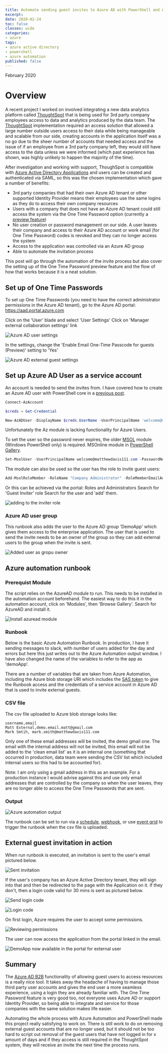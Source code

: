 ```yaml
---
title: Automate sending guest invites to Azure AD with PowerShell and Azure automation
excerpt:
date: 2020-02-24
toc: false
classes: wide
categories:
- azure
tags:
- azure active directory
- powershell
- azure automation
published: false
---
```

February 2020

# Overview

A recent project I worked on involved integrating a new data analytics platform called [ThoughtSpot] that is being used for 3rd party company employees access to data and analytics produced by the data team. The [ThoughtSpot] implementation required an access solution that allowed a large number outside users access to their data while being manageable and scalable from our side, creating accounts in the application itself was a no go due to the sheer number of accounts that needed access and the issue of if an employee from a 3rd party company left, they would still have access to the data unless we were informed (which past experience has shown, was highly unlikely to happen the majority of the time).

After investigation and working with support, ThoughSpot is compatible with [Azure Active Directory Applications] and users can be created and authenticated via SAML, so this was the chosen implementation which gave a number of benefits:

* 3rd party companies that had their own Azure AD tenant or other supported Identity Provider means their employees use the same logins as they do to access their own company resources
* Users with a company that does not have an Azure AD tenant could still access the system via the One Time Password option (currently a [preview feature])
* No user creation or password management on our side. A user leaves their company and access to their Azure AD account or work email (for One Time Password) codes is revoked and they can no longer access the system
* Access to the application was controlled via an Azure AD group
* Able to automate the invitation process

This post will go through the automation of the invite process but also cover the setting up of the One Time Password preview feature and the flow of how that works because it is a neat solution.

## Set up of One Time Passwords

To set up One Time Passwords (you need to have the correct administrator permissions in the Azure AD tenant), go to the Azure AD portal: https://aad.portal.azure.com

Click on the 'User' blade and select 'User Settings'
Click on 'Manager external collaboration settings' link

![Azure AD user settings](/images/azuread-guest-invite/user-settings.png)

In the settings, change the 'Enable Email One-Time Passcode for guests (Preview)' setting to 'Yes'

![Azure AD external guest settings](/images/azuread-guest-invite/external-settings.png)

## Set up Azure AD User as a service account

An account is needed to send the invites from. I have covered how to create an Azure AD user with PowerShell core in a [previous post].

```powershell
Connect-AzAccount

$creds = Get-Credential

New-AzADUser -DisplayName $creds.UserName -UserPrincipalName 'welcome@matthewdavis111.com' -MailNickname $creds.UserName -Password $creds.Password -ForceChangePasswordNextLogin:$false
```

Unfortunately the Az module is lacking functionality for Azure Users.

To set the user so the password never expires, the older [MSOL] module (Windows PowerShell only) is required. MSOnline module in [PowerShell Gallery].

```powershell
Set-MsolUser -UserPrincipalName welcome@matthewdavis111.com -PasswordNeverExpires $true
```

The module can also be used so the user has the role to invite guest users:

```powershell
Add-MsolRoleMember -RoleName "Company Administrator" -RoleMemberEmailAddress "welcome@matthewdavis111.com"
```

Or this can be achieved via the portal:
Roles and Administrators
Search for 'Guest Inviter' role
Search for the user and 'add' them.

![adding to the inviter role](/images/azuread-guest-invite/inviter-role.png)

### Azure AD user group

This runbook also adds the user to the Azure AD group 'DemoApp' which gives them access to the enterprise application. The user that is used to send the invite needs to be an owner of the group so they can add external users to the group when the invite is sent.

![Added user as gropu owner](/images/azuread-guest-invite/group-owner.png)

## Azure automation runbook

### Prerequist Module

The script relies on the AzureAD module to run. This needs to be installed in the automation account beforehand.
The easiest way to do this it in the automation account, click on 'Modules', then 'Browse Gallery'. Search for AzureAD and install it.

![Install azuread module](/images/azuread-guest-invite/azuread-module.png)

### Runbook

Below is the basic Azure Automation Runbook. In production, I have it sending messages to slack, with number of users added for the day and errors but here this just writes out to the Azure Automation output window. I have also changed the name of the variables to refer to the app as 'demoApp'.

<script src="https://gist.github.com/MatthewJDavis/7b6b5be967628d7a97d4c4dd239bd732.js"></script>

There are a number of variables that are taken from Azure Automation, including the Azure blob storage URI which includes the [SAS token] to give the Runbook access and the credentials of a service account in Azure AD that is used to invite external guests.

### CSV file

The csv file uploaded to Azure blob storage looks like:

```csv
username,email
Matt External,demo.email.matt@gmail.com
Mark Smtih, mark.smith@matthewdavis111.com
```

Only one of these email addresses will be invited, the demo gmail one. The email with the internal address will not be invited, this email will not be added to the 'clean email list' as it is an internal one (something that occurred in production, data team were sending the CSV list which included internal users so this had to be accounted for).

Note: I am only using a gmail address in this as an example. For a production instance I would advise against this and use only email addresses that are controlled by the company so when the user leaves, they are no longer able to access the One Time Passwords that are sent.

### Output

![Azure automation output](/images/azuread-guest-invite/output.png)

The runbook can be set to run via a [schedule], [webhook], or use [event grid] to trigger the runbook when the csv file is uploaded.

## External guest invitation in action

When run runbook is executed, an invitation is sent to the user's email pictured below.

![Sent invitation](/images/azuread-guest-invite/invitation.png)

If the user's company has an Azure Active Directory tenant, they will sign into that and then be redirected to the page with the Application on it.
If they don't, then a login code valid for 30 mins is sent as pictured below.

![Send login code](/images/azuread-guest-invite/send-code.png)

![Login code](/images/azuread-guest-invite/sent-code.png)

On first login, Azure requires the user to accept some permissions.

![Reviewing permissions](/images/azuread-guest-invite/permissions.png)

The user can now access the application from the portal linked in the email.

![DemoApp now available in the portal for external user](/images/azuread-guest-invite/external-app.png)

## Summary

The [Azure AD B2B] functionality of allowing guest users to access resources is a really nice tool. It takes away the headache of having to manage those third party user accounts and gives the end user a more seamless experience, using a login they are already familiar with. The One Time Password feature is very good too, not everyone uses Azure AD or support Identity Provider, so being able to integrate and service for those companies with the same solution makes life easier.

Automating the whole process with Azure Automation and PowerShell made this project really satisfying to work on. There is still work to do on removing external guest accounts that are no longer used, but it should not be too hard to script out removal of the guest users that have not logged in for x amount of days and if they access is still required in the ThoughtSpot system, they will receive an invite the next time the process runs.

[preview feature]: https://docs.microsoft.com/en-us/azure/active-directory/b2b/one-time-passcode
[ThoughtSpot]: https://www.thoughtspot.com/
[previous post]: https://matthewdavis111.com/powershell/manage-azure-ad-powershell-core/
[schedule]: https://docs.microsoft.com/en-us/azure/automation/shared-resources/schedules
[webhook]: https://docs.microsoft.com/en-us/azure/automation/automation-webhooks
[event grid]: https://docs.microsoft.com/en-us/azure/storage/blobs/storage-blob-event-overview
[Azure Active Directory Applications]: https://docs.microsoft.com/en-us/azure/active-directory/manage-apps/what-is-application-management
[MSOL]: https://docs.microsoft.com/en-us/powershell/module/msonline/?view=azureadps-1.0
[PowerShell Gallery]: https://www.powershellgallery.com/packages/MSOnline/1.1.183.57
[SAS Token]: https://docs.microsoft.com/en-us/azure/storage/common/storage-sas-overview
[Azure AD B2B]: https://docs.microsoft.com/en-us/azure/active-directory/b2b/what-is-b2b